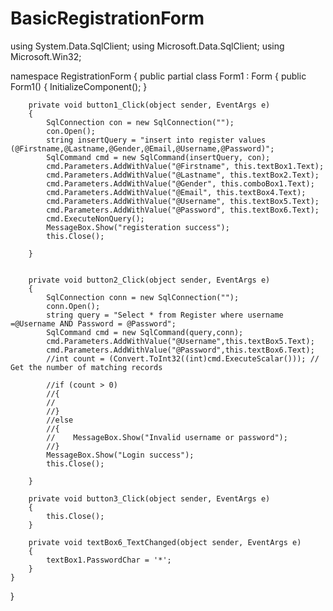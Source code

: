 # BasicRegistrationForm
using System.Data.SqlClient;
using Microsoft.Data.SqlClient;
using Microsoft.Win32;

namespace RegistrationForm
{
    public partial class Form1 : Form
    {
        public Form1()
        {
            InitializeComponent();
        }

        private void button1_Click(object sender, EventArgs e)
        {
            SqlConnection con = new SqlConnection("");
            con.Open();
            string insertQuery = "insert into register values (@Firstname,@Lastname,@Gender,@Email,@Username,@Password)";
            SqlCommand cmd = new SqlCommand(insertQuery, con);
            cmd.Parameters.AddWithValue("@Firstname", this.textBox1.Text);
            cmd.Parameters.AddWithValue("@Lastname", this.textBox2.Text);
            cmd.Parameters.AddWithValue("@Gender", this.comboBox1.Text);
            cmd.Parameters.AddWithValue("@Email", this.textBox4.Text);
            cmd.Parameters.AddWithValue("@Username", this.textBox5.Text);
            cmd.Parameters.AddWithValue("@Password", this.textBox6.Text);
            cmd.ExecuteNonQuery();
            MessageBox.Show("registeration success");
            this.Close();

        }


        private void button2_Click(object sender, EventArgs e)
        {
            SqlConnection conn = new SqlConnection("");
            conn.Open();
            string query = "Select * from Register where username =@Username AND Password = @Password";
            SqlCommand cmd = new SqlCommand(query,conn);
            cmd.Parameters.AddWithValue("@Username",this.textBox5.Text);
            cmd.Parameters.AddWithValue("@Password",this.textBox6.Text);
            //int count = (Convert.ToInt32((int)cmd.ExecuteScalar())); // Get the number of matching records

            //if (count > 0)
            //{
            //   
            //}
            //else
            //{
            //    MessageBox.Show("Invalid username or password");
            //}
            MessageBox.Show("Login success");
            this.Close();   
           
        }

        private void button3_Click(object sender, EventArgs e)
        {
            this.Close();
        }

        private void textBox6_TextChanged(object sender, EventArgs e)
        {
            textBox1.PasswordChar = '*';
        }
    }
}
